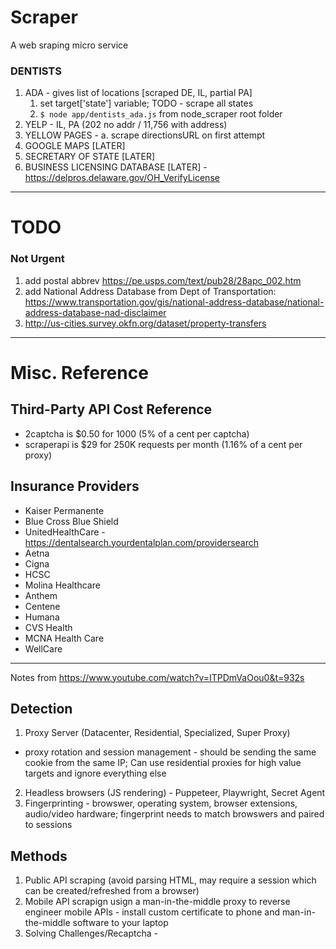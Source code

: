 # Scraper 
A web sraping micro service 
### DENTISTS 
1. ADA - gives list of locations [scraped DE, IL, partial PA]
    1. set target['state'] variable; TODO - scrape all states 
    2. `$ node app/dentists_ada.js` from node_scraper root folder 
2. YELP - IL, PA (202 no addr / 11,756 with address)
3. YELLOW PAGES -
    a. scrape directionsURL on first attempt
4. GOOGLE MAPS [LATER]
5. SECRETARY OF STATE [LATER]
6. BUSINESS LICENSING DATABASE [LATER] - https://delpros.delaware.gov/OH_VerifyLicense


----
# TODO 
### Not Urgent
1. add postal abbrev https://pe.usps.com/text/pub28/28apc_002.htm 
2. add National Address Database from Dept of Transportation: https://www.transportation.gov/gis/national-address-database/national-address-database-nad-disclaimer
3. http://us-cities.survey.okfn.org/dataset/property-transfers
___
# Misc. Reference 
## Third-Party API Cost Reference
* 2captcha is $0.50 for 1000 (5% of a cent per captcha) 
* scraperapi is $29 for 250K requests per month (1.16% of a cent per proxy)
## Insurance Providers
* Kaiser Permanente
* Blue Cross Blue Shield
* UnitedHealthCare -  https://dentalsearch.yourdentalplan.com/providersearch
* Aetna
* Cigna
* HCSC
* Molina Healthcare 
* Anthem 
* Centene
* Humana 
* CVS Health
* MCNA Health Care
* WellCare


---
Notes from https://www.youtube.com/watch?v=ITPDmVaOou0&t=932s
## Detection 
1. Proxy Server (Datacenter, Residential, Specialized, Super Proxy)
* proxy rotation and session management - should be sending the same cookie from the same IP; Can use residential proxies for high value targets and ignore everything else  
2. Headless browsers (JS rendering) - Puppeteer, Playwright, Secret Agent
3. Fingerprinting - browswer, operating system, browser extensions, audio/video hardware; fingerprint needs to match browswers and paired to sessions
## Methods 
1. Public API scraping (avoid parsing HTML, may require a session which can be created/refreshed from a browser)
2. Mobile API scrapign usign a man-in-the-middle proxy to reverse engineer mobile APIs - install custom certificate to phone and man-in-the-middle software to your laptop 
3. Solving Challenges/Recaptcha - 